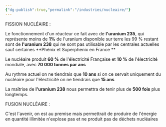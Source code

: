 ```yaml
---
{"dg-publish":true,"permalink":"/industries/nucleaire/"}
---
```




FISSION NUCLÉAIRE :

Le fonctionnement d'un réacteur ce fait avec de **l'uranium 235**, qui représente moins de **1%** de l'uranium disponible sur terre les 99 % restant sont de **l'uranium 238** qui ne sont pas utilisable par les centrales actuelles sauf certaines **Phénix et Superphenix en France **

Le nucléaire produit **60 %** de l'électricité Française et **10 %** de l'électricité mondiale, avec **70 000 tonnes par ans**

Au rythme actuel on ne tiendrais que **10 ans** si on ce servait uniquement du nucléaire pour l'électricité on ne tiendrais que **15 ans** 

La maîtrise de **l'uranium 238** nous permettra de tenir plus de **500 fois** plus longtemps.

FUSION NUCLÉAIRE :

C'est l'avenir, on est au premise mais permettrait de produire de l'énergie en quantité illimitée  n'explose pas et ne produit pas de déchets nucléaires



